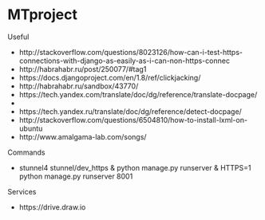 # MTproject
<p>Useful</p>
<ul>
<li>http://stackoverflow.com/questions/8023126/how-can-i-test-https-connections-with-django-as-easily-as-i-can-non-https-connec</li>
<li>http://habrahabr.ru/post/250077/#tag1</li>
<li>https://docs.djangoproject.com/en/1.8/ref/clickjacking/</li>
<li>http://habrahabr.ru/sandbox/43770/</li>
<li>https://tech.yandex.com/translate/doc/dg/reference/translate-docpage/<li>
<li>https://tech.yandex.ru/translate/doc/dg/reference/detect-docpage/</li>
<li>http://stackoverflow.com/questions/6504810/how-to-install-lxml-on-ubuntu</li>
<li>http://www.amalgama-lab.com/songs/</li>
</ul>

<p>Commands</p>
<ul>
<li>stunnel4 stunnel/dev_https & python manage.py runserver & HTTPS=1 python manage.py runserver 8001</li>
</ul>

<p>Services</p>
<ul>
<li>https://drive.draw.io</li>
</ul>